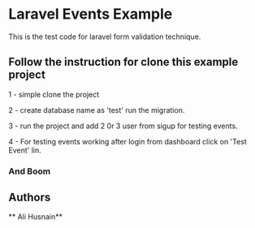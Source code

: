 # Laravel Events Example

This is the test code for laravel form validation technique. 

## Follow the instruction for clone this example project

1 - simple clone the project

2 - create database name as 'test' run the migration.

3 - run the project and add 2 0r 3 user from sigup for testing events.

4 - For testing events working after login from dashboard click on  'Test Event' lin.

### And Boom

## Authors

 ** Ali Husnain** 
